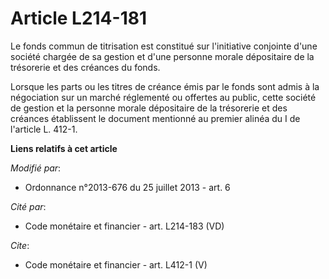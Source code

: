 # Article L214-181

Le fonds commun de titrisation est constitué sur l'initiative conjointe d'une société chargée de sa gestion et d'une personne
morale dépositaire de la trésorerie et des créances du fonds. 

Lorsque les parts ou les titres de créance émis par le fonds sont admis à la négociation sur un marché réglementé ou offertes
au public, cette société de gestion et la personne morale dépositaire de la trésorerie et des créances établissent le
document mentionné au premier alinéa du I de l'article L. 412-1.

**Liens relatifs à cet article**

_Modifié par_:

  - Ordonnance n°2013-676 du 25 juillet 2013 - art. 6

_Cité par_:

  - Code monétaire et financier - art. L214-183 (VD)

_Cite_:

  - Code monétaire et financier - art. L412-1 (V)
